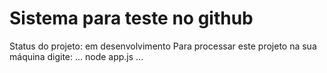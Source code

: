 <h1>Sistema para teste no github</h1>
Status do projeto: em desenvolvimento
Para processar este projeto na sua máquina digite:
...
node app.js
...
